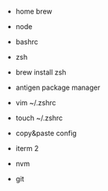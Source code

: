 - home brew
- node
- bashrc
- zsh

- brew install zsh
- antigen package manager
- vim ~/.zshrc
- touch ~/.zshrc
- copy&paste config
- iterm 2
- nvm
- git
